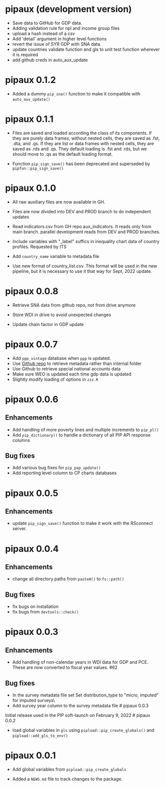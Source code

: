 # pipaux (development version)

- Save data to GitHub for GDP data. 
- Adding validation rule for npl and income group files
- upload a hash instead of a csv
- Add 'detail' argument in higher level functions
- revert the issue of SYR GDP with SNA data.
- update countries validate function and gls to unit test function wherever it is required
- add github creds in auto_aux_update

# pipaux 0.1.2

- Added a dummy `pip_sna()` function to make it compatible with `auto_aux_update()` 

# pipaux 0.1.1

- Files are saved and loaded according the class of its components. If they are purely data frames, without nested cells, they are saved as .fst, .dta, and .qs. If they are list or data frames with nested cells, they are saved as .rds and .qs. They default loading is .fst and .rds, but we should move to .qs as the default loading format. 

- Function `pip_sign_save()` has been deprecated and superseded by `pipfun::pip_sign_save()`

# pipaux 0.1.0
- All raw auxiliary files are now available in GH. 

- Files are now divided into DEV and PROD branch to do independent updates

-   Read indicators.csv from GH repo aux_indicators. It reads only from main
    branch. parallel development reads from DEV and PROD branches.

-   Include variables with "\_label" suffics in inequality chart data of country
    profiles. Requested by ITS

-   Add `country_name` variable to metadata file

-   Use new format of country_list.csv. This format will be used in the new
    pipeline, but it is necessary to use it that way for Sept, 2022 update.

# pipaux 0.0.8

-   Retrieve SNA data from github repo, not from drive anymore

-   Store WDI in drive to avoid unexpected changes

-   Update chain factor in GDP update

# pipaux 0.0.7

-   Add `ppp_vintage` database when `ppp` is updated.
-   Use [Github repo](https://github.com/PIP-Technical-Team/pip-metadata) to
    retrieve metadata rather than internal folder
-   Use Github to retrieve special national accounts data
-   Make sure WEO is updated each time gdp data is updated
-   Slightly modify loading of options in `zzz.R`

# pipaux 0.0.6

## Enhancements

-   Add handling of more poverty lines and multiple increments to `pip_pl()`
-   Add `pip_dictionary()` to handle a dictionary of all PIP API response
    columns

## Bug fixes

-   Add various bug fixes for `pip_pop_update()`
-   Add reporting level column to CP charts databases

# pipaux 0.0.5

## Enhancements

-   update `pip_sign_save()` function to make it work with the RSconnect server.

# pipaux 0.0.4

## Enhancements

-   change all directory paths from `paste0()` to `fs::path()`

## Bug fixes

-   fix bugs on installation
-   fix bugs from `devtools::check()`

# pipaux 0.0.3

## Enhancements

-   Add handling of non-calendar years in WDI data for GDP and PCE. These are
    now converted to fiscal year values. #62

## Bug fixes

-   In the survey metadata file set Set distribution_type to "micro, imputed"
    for imputed surveys\
-   Add survey year column to the survey metadata file \# pipaux 0.0.3

Initial release used in the PIP soft-launch on February 9, 2022 \# pipaux 0.0.2

-   load global variables in `gls` using `pipload::pip_create_globals()` and
    `pipload::add_gls_to_env()`

# pipaux 0.0.1

-   Add global variables from `pipload::pip_create_globals`

-   Added a `NEWS.md` file to track changes to the package.

